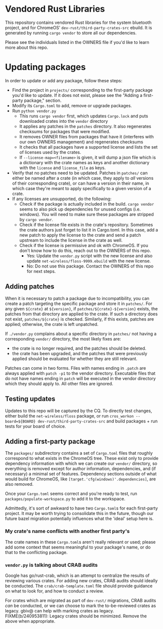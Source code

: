 Vendored Rust Libraries
===

This repository contains vendored Rust libraries for the system bluetooth
project, and for ChromeOS' `dev-rust/third-party-crates-src` ebuild. It is
generated by running `cargo vendor` to store all our dependencies.

Please see the individuals listed in the OWNERS file if you'd like to learn more
about this repo.

# Updating packages

In order to update or add any package, follow these steps:

* Find the project in `projects/` corresponding to the first-party package you'd
  like to update. If it does not exist, please see the "Adding a first-party
  package," section.
* Modify its `Cargo.toml` to add, remove or upgrade packages.
* Run `python vendor.py`
    * This runs `cargo vendor` first, which updates `Cargo.lock` and puts
      downloaded crates into the `vendor` directory
    * It applies any patches in the `patches` directory. It also regenerates
      checksums for packages that were modified.
    * It removes OWNER files from packages that have it (interferes with our own
      OWNERS management) and regenerates checksums
    * It checks that all packages have a supported license and lists the set of
      licenses used by the crates.
    * If `--license-map=<filename>` is given, it will dump a json file which is
      a dictionary with the crate names as keys and another dictionary with the
      `license` and `license_file` as keys.
* Verify that no patches need to be updated. Patches in `patches/` can either
  be named after a crate (in which case, they apply to _all_ versions of their
  corresponding crate), or can have a version in their name, in which case
  they're meant to apply specifically to a given version of a crate.
* If any licenses are unsupported, do the following:
    * Check if the package is actually included in the build. `cargo vendor`
      seems to also pick up dependencies for unused configs (i.e. windows). You
      will need to make sure these packages are stripped by `cargo vendor`.
    * Check if the license file exists in the crate's repository. Sometimes the
      crate authors just forget to list it in Cargo.toml. In this case, add
      a new patch to apply the license to the crate and send a patch upstream to
      include the license in the crate as well.
    * Check if the license is permissive and ok with ChromeOS. If you don't know
      how to do this, reach out to the OWNERS of this repo.
      * Yes: Update the `vendor.py` script with the new license and also update
        `net-wireless/floss-9999.ebuild` with the new license.
      * No: Do not use this package. Contact the OWNERS of this repo for next
        steps.

## Adding patches

When it is necessary to patch a package due to incompatibility, you can create
a patch targeting the specific package and store it in
`patches/`. For any given `${crate}` at `${version}`, if
`patches/${crate}-${version}` exists, the patches from that directory are
applied to the crate. If such a directory does not exist, `patches/${crate}` is
checked. Similarly, if this exists, patches are applied; otherwise, the crate
is left unpatched.

If `./vendor.py` complains about a specific directory in `patches/` not having
a corresponding `vendor/` directory, the most likely fixes are:

* the crate is no longer required, and the patches should be deleted.
* the crate has been upgraded, and the patches that were previously applied
  should be evaluated for whether they are still relevant.

Patches can come in two forms. Files with names ending in `.patch` are always applied with
`patch -p1` to the vendor directory. Executable files that do not have names
ending in `patch` will be executed in the vendor directory which they should
apply to. All other files are ignored.

## Testing updates

Updates to this repo will be captured by the CQ. To directly test changes,
either build the `net-wireless/floss` package, or run
`cros_workon --board=${BOARD} dev-rust/third-party-crates-src` and build
packages + run tests for your board of choice.

## Adding a first-party package

The `packages/` subdirectory contains a set of `Cargo.toml` files that roughly
correspond to what exists in the ChromeOS tree. These exist only to provide
dependency information with which we can create our `vendor/` directory, so
everything is removed except for author information, dependencies, and (if
necessary) a minimal set of features. Dependency sections outside of what would
build for ChromeOS, like `[target.'cfg(windows)'.dependencies]`, are also
removed.

Once your `Cargo.toml` seems correct and you're ready to test, run
`packages/populate-workspace.py` to add it to the workspace.

Admittedly, it's sort of awkward to have two `Cargo.toml`s for each first-party
project. It may be worth trying to consolidate this in the future, though our
future bazel migration potentially influences what the 'ideal' setup here is.

### My crate's name conflicts with another first party's

The crate names in these `Cargo.toml`s aren't really relevant or used; please
add some context that seems meaningful to your package's name, or do that to the
conflicting package.

### `vendor.py` is talking about CRAB audits

Google has go/rust-crab, which is an attempt to centralize the results of
reviewing various crates. For adding new crates, CRAB audits should ideally be
conducted. The `crab/crab-template.toml` file should provide guidance on what to
look for, and how to conduct a review.

For crates which are migrated as part of `dev-rust/` migrations, CRAB audits
_can_ be conducted, or we can choose to mark the to-be-reviewed crates as
legacy. gbiv@ can help with marking crates as legacy. FIXME(b/240953811): Legacy
crates should be minimized. Remove the above when appropriate.
